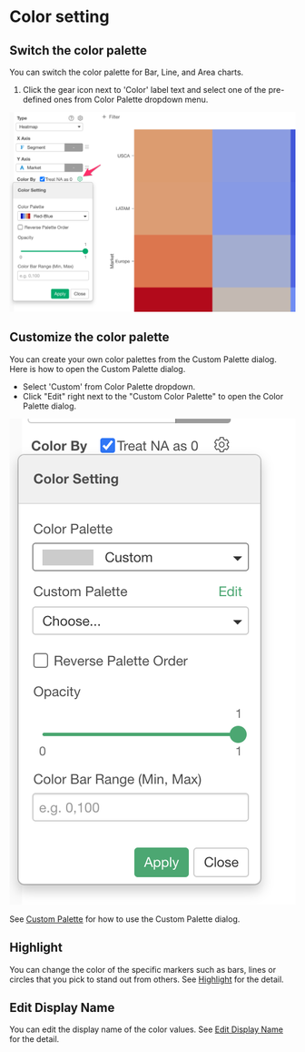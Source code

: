# Color setting

## Switch the color palette

You can switch the color palette for Bar, Line, and Area charts.

1. Click the gear icon next to 'Color' label text and select one of the pre-defined ones from Color Palette dropdown menu.

![](images/color-1.png)


## Customize the color palette

You can create your own color palettes from the Custom Palette dialog. Here is how to open the Custom Palette dialog. 

* Select 'Custom' from Color Palette dropdown.
* Click "Edit" right next to the "Custom Color Palette" to open the Color Palette dialog. 

![](images/build_palette1.png)


See [Custom Palette](custom-palette.md) for how to use the Custom Palette dialog.



## Highlight 

You can change the color of the specific markers such as bars, lines or circles that you pick to stand out from others. See [Highlight](highlight.md) for the detail. 


## Edit Display Name 

You can edit the display name of the color values. See [Edit Display Name](edit-display-name.md) for the detail. 
